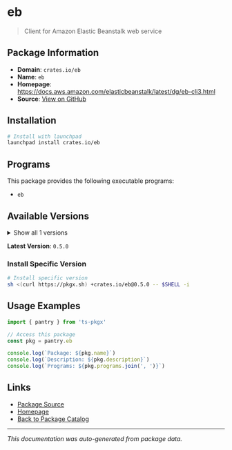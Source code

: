 # eb

> Client for Amazon Elastic Beanstalk web service

## Package Information

- **Domain**: `crates.io/eb`
- **Name**: `eb`
- **Homepage**: https://docs.aws.amazon.com/elasticbeanstalk/latest/dg/eb-cli3.html
- **Source**: [View on GitHub](https://github.com/pkgxdev/pantry/tree/main/projects/crates.io/eb/package.yml)

## Installation

```bash
# Install with launchpad
launchpad install crates.io/eb
```

## Programs

This package provides the following executable programs:

- `eb`

## Available Versions

<details>
<summary>Show all 1 versions</summary>

- `0.5.0`

</details>

**Latest Version**: `0.5.0`

### Install Specific Version

```bash
# Install specific version
sh <(curl https://pkgx.sh) +crates.io/eb@0.5.0 -- $SHELL -i
```

## Usage Examples

```typescript
import { pantry } from 'ts-pkgx'

// Access this package
const pkg = pantry.eb

console.log(`Package: ${pkg.name}`)
console.log(`Description: ${pkg.description}`)
console.log(`Programs: ${pkg.programs.join(', ')}`)
```

## Links

- [Package Source](https://github.com/pkgxdev/pantry/tree/main/projects/crates.io/eb/package.yml)
- [Homepage](https://docs.aws.amazon.com/elasticbeanstalk/latest/dg/eb-cli3.html)
- [Back to Package Catalog](../../../package-catalog.md)

---

*This documentation was auto-generated from package data.*
